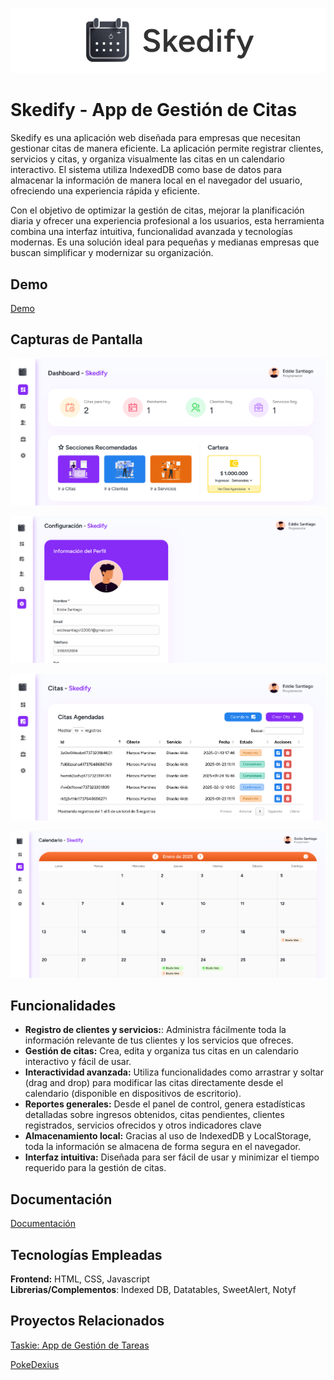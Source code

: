 
![Logo](assets/screenshots/Skedify_Banner.png)


# Skedify - App de Gestión de Citas

Skedify es una aplicación web diseñada para empresas que necesitan gestionar citas de manera eficiente. La aplicación permite registrar clientes, servicios y citas, y organiza visualmente las citas en un calendario interactivo. El sistema utiliza IndexedDB como base de datos para almacenar la información de manera local en el navegador del usuario, ofreciendo una experiencia rápida y eficiente.

Con el objetivo de optimizar la gestión de citas, mejorar la planificación diaria y ofrecer una experiencia profesional a los usuarios, esta herramienta combina una interfaz intuitiva, funcionalidad avanzada y tecnologías modernas. Es una solución ideal para pequeñas y medianas empresas que buscan simplificar y modernizar su organización.

## Demo

[Demo](https://skedify.vercel.app/)


## Capturas de Pantalla

![App Screenshot](assets/screenshots/Dashboard.png)

![App Screenshot](assets/screenshots/Profile.png)

![App Screenshot](assets/screenshots/Control.png)

![App Screenshot](assets/screenshots/Calendar.png)

## Funcionalidades

- **Registro de clientes y servicios:**: Administra fácilmente toda la información relevante de tus clientes y los servicios que ofreces.
- **Gestión de citas:** Crea, edita y organiza tus citas en un calendario interactivo y fácil de usar.
- **Interactividad avanzada:** Utiliza funcionalidades como arrastrar y soltar (drag and drop) para modificar las citas directamente desde el calendario (disponible en dispositivos de escritorio).
- **Reportes generales:** Desde el panel de control, genera estadísticas detalladas sobre ingresos obtenidos, citas pendientes, clientes registrados, servicios ofrecidos y otros indicadores clave
- **Almacenamiento local:** Gracias al uso de IndexedDB y LocalStorage, toda la información se almacena de forma segura en el navegador.
- **Interfaz intuitiva:** Diseñada para ser fácil de usar y minimizar el tiempo requerido para la gestión de citas.

## Documentación

[Documentación](https://www.notion.so/Tablero-de-Tareas-16b009b2d10681a4a700d1ef2fb0a57c?pvs=4)


## Tecnologías Empleadas

**Frontend:** HTML, CSS, Javascript\
**Librerias/Complementos**: Indexed DB, Datatables, SweetAlert, Notyf

## Proyectos Relacionados

[Taskie: App de Gestión de Tareas](https://github.com/eddiedev14/Taskie)

[PokeDexius](https://github.com/eddiedev14/PokeDexius)